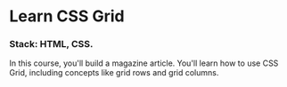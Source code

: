 # Learn CSS Grid

### Stack: HTML, CSS.

In this course, you'll build a magazine article. You'll learn how to use CSS Grid, including concepts like grid rows and grid columns.
